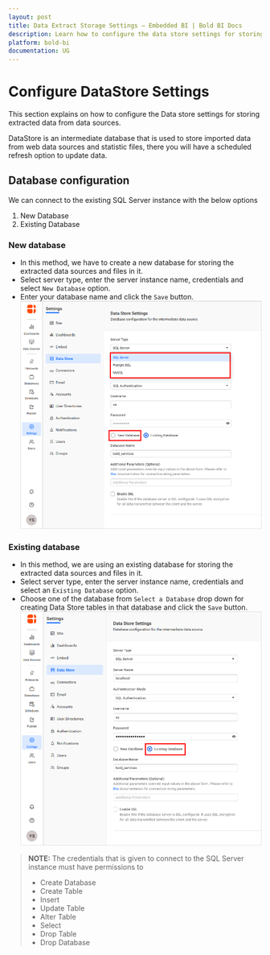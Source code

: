```yaml
---
layout: post
title: Data Extract Storage Settings – Embedded BI | Bold BI Docs
description: Learn how to configure the data store settings for storing extracted data from data sources in Bold BI.
platform: bold-bi
documentation: UG
---
```


# Configure DataStore Settings

This section explains on how to configure the Data store settings for storing extracted data from data sources. 

DataStore is an intermediate database that is used to store imported data from web data sources and statistic files, there you will have a scheduled refresh option to update data.

## Database configuration

We can connect to the existing SQL Server instance with the below options
1. New Database
2. Existing Database

### New database

* In this method, we have to create a new database for storing the extracted data sources and files in it.  
* Select server type, enter the server instance name, credentials and select `New Database` option.  
* Enter your database name and click the `Save` button.  
![Data store settings](/static/assets/embedded/site-administration/images/datastore-settings.png#width=65%)  

### Existing database
* In this method, we are using an existing database for storing the extracted data sources and files in it.        
* Select server type, enter the server instance name, credentials and select an `Existing Database` option.  
* Choose one of the database from `Select a Database` drop down for creating Data Store tables in that database and click the `Save` button.  
![Datastore for existing database](/static/assets/embedded/site-administration/images/datastore-existing-db.png#width=65%)  
     
> **NOTE:**  The credentials that is given to connect to the SQL Server instance must have permissions to 
>  * Create Database
>  * Create Table
>  * Insert
>  * Update Table
>  * Alter Table
>  * Select
>  * Drop Table
>  * Drop Database 
